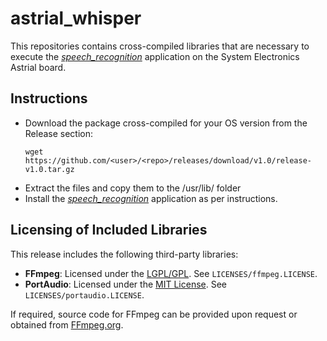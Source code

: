 # astrial_whisper

This repositories contains cross-compiled libraries that are necessary to execute the [*speech_recognition*](https://github.com/hailo-ai/Hailo-Application-Code-Examples/tree/main/runtime/hailo-8/python/speech_recognition) application on the System Electronics Astrial board.

## Instructions
- Download the package cross-compiled for your OS version from the Release section:
  ```
  wget https://github.com/<user>/<repo>/releases/download/v1.0/release-v1.0.tar.gz
  ```
- Extract the files and copy them to the /usr/lib/ folder
- Install the [*speech_recognition*](https://github.com/hailo-ai/Hailo-Application-Code-Examples/tree/main/runtime/hailo-8/python/speech_recognition) application as per instructions.

## Licensing of Included Libraries

This release includes the following third-party libraries:

- **FFmpeg**: Licensed under the [LGPL/GPL](https://ffmpeg.org/legal.html). See `LICENSES/ffmpeg.LICENSE`.
- **PortAudio**: Licensed under the [MIT License](http://www.portaudio.com/license.html). See `LICENSES/portaudio.LICENSE`.

If required, source code for FFmpeg can be provided upon request or obtained from [FFmpeg.org](https://ffmpeg.org).
